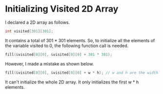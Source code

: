 # Initializing Visited 2D Array

I declared a 2D array as follows.
```cpp
int visited[301][301];
```

It contains a total of 301 * 301 elements. 
So, to initialize all the elements of the variable visited to 0, the following function call is needed.
```cpp
fill(&visited[0][0], &visited[0][0] + 301 * 301);
```

However, I made a mistake as shown below.
```cpp
fill(&visited[0][0], &visited[0][0] + w * h); // w and h are the width and height as a input
```
It can't initialize the whole 2D array. It only initializes the first w * h elements.